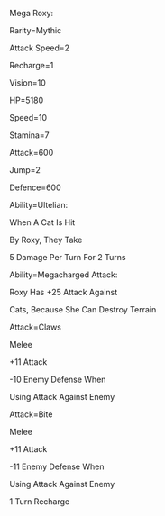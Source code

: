 Mega Roxy:

Rarity=Mythic

Attack Speed=2

Recharge=1

Vision=10

HP=5180

Speed=10

Stamina=7

Attack=600

Jump=2

Defence=600

Ability=Ultelian:

When A Cat Is Hit

By Roxy, They Take

5 Damage Per Turn For 2 Turns

Ability=Megacharged Attack:

Roxy Has +25 Attack Against

Cats, Because She Can Destroy Terrain

Attack=Claws

Melee

+11 Attack

-10 Enemy Defense When

Using Attack Against Enemy

Attack=Bite

Melee

+11 Attack

-11 Enemy Defense When

Using Attack Against Enemy

1 Turn Recharge
